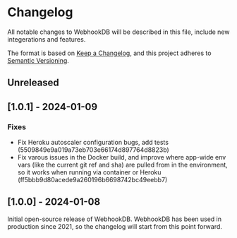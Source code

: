 # Changelog

All notable changes to WebhookDB will be described in this file,
include new integerations and features.

The format is based on [Keep a Changelog](https://keepachangelog.com/en/1.1.0/),
and this project adheres to [Semantic Versioning](https://semver.org/spec/v2.0.0.html).

## Unreleased

## [1.0.1] - 2024-01-09

### Fixes

- Fix Heroku autoscaler configuration bugs, add tests (5509849e9a019a73eb703e66174d897764d8823b)
- Fix varous issues in the Docker build, and improve where app-wide env vars (like the current git ref and sha) are pulled from in the environment, so it works when running via container or Heroku (ff5bbb9d80acede9a260196b6698742bc49eebb7)

## [1.0.0] - 2024-01-08

Initial open-source release of WebhookDB. WebhookDB has been used in production
since 2021, so the changelog will start from this point forward.
